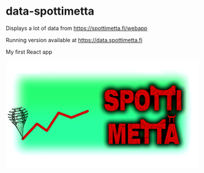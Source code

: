 # data-spottimetta

Displays a lot of data from https://spottimetta.fi/webapp

Running version available at https://data.spottimetta.fi

My first React app

![Data Spottimettä Logo](https://github.com/paivanjerry/data-spottimetta/blob/master/public/spottimettadataotsikko.gif)
